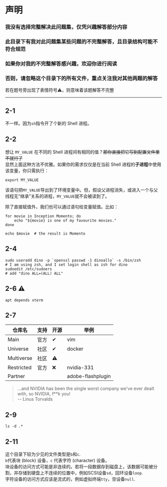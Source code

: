 # 声明  

### 我没有选择完整解决此问题集，仅凭兴趣解答部分内容  
### 此目录下有我对此问题集某些问题的不完整解答，且目录结构可能不符合规范  
### 如果你对我的不完整解答感兴趣，欢迎你进行阅读  
### 否则，请忽略这个目录下的所有文件，重点关注我对其他两题的解答  

若在题号旁出现了表情符号⚠，则意味着该题解答不完整  



***

## 2-1
不一样。因为`sh`指令开了个新的 Shell 进程。  



## 2-2
想让 `MY_VALUE` 在不同的 Shell 进程间有相同的值？~~那你直接把它写到配置文件里不就行了~~  
显然上面这种方法不优雅。如果你的需求仅仅是在当前 Shell 进程的**子进程**中使用该变量，你只需执行：  
```shell
export MY_VALUE
```
该语句把`MY_VALUE`导出到了环境变量中。但，假设父进程消失，或进入一个与父线程无“继承”关系的进程，`MY_VALUE`就不会被读到了。  

除了直接赋值外，我们也可以通过语句给变量赋值。比如：  
```shell
for movie in Inception Momento; do
    echo "${movie} is one of my favourite movies."
done

echo $movie  # the result is Momento
```



## 2-4
```shell
sudo useradd dino -p `openssl passwd -1 dinoallo` -s /bin/zsh  
# I am using zsh, and I set login shell as zsh for dino
sudoedit /etc/sudoers
# add "dino ALL=(ALL) ALL"
```



## 2-6 ⚠
```shell
apt depends xterm
```



## 2-7

| 仓库名 | 支持 | 开源 | 举例 |
| --- | --- | --- | --- |
| Main | 官方 | ✔ | vim |
| Universe | 社区 | ✔ | docker |
| Multiverse | 社区 | ⚠ | |
| Restricted | 官方 | ❌ | nvidia-331 |
| Partner |  | | adobe-flashplugin |
> ...and NVIDIA has been the single worst company we've ever dealt with, so NVIDIA, f**k you!  
> -- Linus Torvalds  



## 2-9
```shell
ls -d .*
```



## 2-11
这个目录下较为少见的文件类型是`b`和`c`.  
`b`代表块 (block) 设备，`c` 代表字符 (character) 设备。  
块设备的访问方式可能是非连续的。若将一段数据存到磁盘上，该数据可能被分割，并存储到硬盘上不连续的位置中，例如SCSI设备`sd`，回环设备`loop`.  
字符设备的访问方式应该是流式的，例如虚拟终端`tty`，空设备`null`.  
